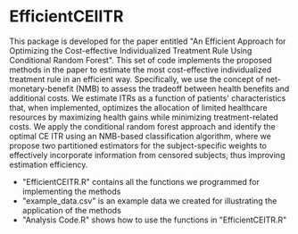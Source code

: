 # EfficientCElITR
This package is developed for the paper entitled "An Efficient Approach for Optimizing the Cost-effective Individualized Treatment Rule Using Conditional Random Forest". This set of code implements the proposed methods in the paper to estimate the most cost-effective individualized treatment rule in an efficient way. Specifically, we use the concept of net-monetary-benefit (NMB) to assess the tradeoff between health benefits and additional costs. We estimate ITRs as a function of patients' characteristics that, when implemented, optimizes the allocation of limited healthcare resources by maximizing health gains while minimizing treatment-related costs. We apply the conditional random forest approach and identify the optimal CE ITR using an NMB-based classification algorithm, where we propose two partitioned estimators for the subject-specific weights to effectively incorporate information from censored subjects, thus improving estimation efficiency. 

- "EfficientCEITR.R" contains all the functions we programmed for implementing the methods 
- "example_data.csv" is an example data we created for illustrating the application of the methods
- "Analysis Code.R" shows how to use the functions in "EfficientCEITR.R" 
